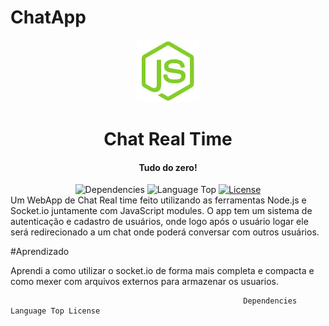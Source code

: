 # ChatApp
<div align="center">
    <img src="https://raw.githubusercontent.com/devicons/devicon/master/icons/nodejs/nodejs-original.svg" width=100>
    <h1>
        Chat Real Time
    </h1>
    <h4>
          Tudo do zero!
    </h4>    
    <img  alt="Dependencies"  src=https://img.shields.io/badge/dependecies-0-brightgreen.svg?style=flat-square">
    <img  alt="Language Top"  src="https://img.shields.io/github/languages/top/joaovictornsv/http-node-api">
     <a  href="https://github.com/joaovictornsv/http-node-api/blob/master/LICENSE">
        <img  alt="License"  src="https://img.shields.io/github/license/joaovictornsv/http-node-api.svg">
    </a>
</div>
Um WebApp de Chat Real time feito utilizando as ferramentas Node.js e Socket.io juntamente com JavaScript modules. O app tem um sistema de autenticação e cadastro de usuários, onde logo após o usuário logar ele será redirecionado a um chat onde poderá conversar com outros usuários.




#Aprendizado

Aprendi a como utilizar o socket.io de forma mais completa e compacta e como mexer com arquivos externos para armazenar os usuarios.


                                                        Dependencies Language Top License
